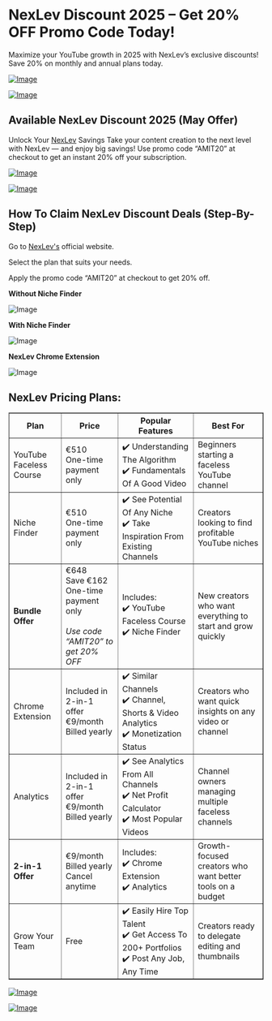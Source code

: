 # NexLev Discount 2025 – Get 20% OFF Promo Code Today!
Maximize your YouTube growth in 2025 with NexLev’s exclusive discounts! Save 20% on monthly and annual plans today.

[![Image](https://github.com/user-attachments/assets/851abe19-6cc1-43a7-9b72-f13b1f5fea17)](https://www.w3toys.com/blog/deals/nexlev-promo-code/)

[![Image](https://github.com/user-attachments/assets/5b70c831-c80a-403d-a836-0f7bb3da8581)](https://www.w3toys.com/blog/deals/nexlev-promo-code/)

## Available NexLev Discount 2025 (May Offer)
Unlock Your [NexLev](https://www.w3toys.com/blog/deals/nexlev-promo-code/) Savings
Take your content creation to the next level with NexLev — and enjoy big savings!
Use promo code “AMIT20” at checkout to get an instant 20% off your subscription.

[![Image](https://github.com/user-attachments/assets/851abe19-6cc1-43a7-9b72-f13b1f5fea17)](https://www.w3toys.com/blog/deals/nexlev-promo-code/)

[![Image](https://github.com/user-attachments/assets/5b70c831-c80a-403d-a836-0f7bb3da8581)](https://www.w3toys.com/blog/deals/nexlev-promo-code/)

## How To Claim NexLev Discount Deals (Step-By-Step)
Go to [NexLev's](https://amitsurti.com/nexlev) official website.

Select the plan that suits your needs.

Apply the promo code “AMIT20” at checkout to get 20% off.

**Without Niche Finder**

![Image](https://github.com/user-attachments/assets/e0819823-80c4-4f2d-a33b-8435ded74615)

**With Niche Finder**

![Image](https://github.com/user-attachments/assets/3d646c50-0756-419f-9cc7-2a08ac06870b)

**NexLev Chrome Extension**

![Image](https://github.com/user-attachments/assets/c7c70a9a-aebd-4566-8bb4-3814a6dcb0e8)

## NexLev Pricing Plans:

<table border="1" cellspacing="0" cellpadding="8">
  <tr>
    <th>Plan</th>
    <th>Price</th>
    <th>Popular Features</th>
    <th>Best For</th>
  </tr>

  <tr>
    <td>YouTube Faceless Course</td>
    <td>€510<br>One-time payment only</td>
    <td>
      ✔️ Understanding The Algorithm<br>
      ✔️ Fundamentals Of A Good Video
    </td>
    <td>
      Beginners starting a faceless YouTube channel
    </td>
  </tr>

  <tr>
    <td>Niche Finder</td>
    <td>€510<br>One-time payment only</td>
    <td>
      ✔️ See Potential Of Any Niche<br>
      ✔️ Take Inspiration From Existing Channels
    </td>
    <td>
      Creators looking to find profitable YouTube niches
    </td>
  </tr>

  <tr>
    <td><strong>Bundle Offer</strong></td>
    <td>€648<br>Save €162<br>One-time payment only<br><br>
      <em>Use code “AMIT20” to get 20% OFF</em>
    </td>
    <td>
      Includes:<br>
      ✔️ YouTube Faceless Course<br>
      ✔️ Niche Finder
    </td>
    <td>
      New creators who want everything to start and grow quickly
    </td>
  </tr>

  <tr>
    <td>Chrome Extension</td>
    <td>Included in 2-in-1 offer<br>€9/month<br>Billed yearly</td>
    <td>
      ✔️ Similar Channels<br>
      ✔️ Channel, Shorts & Video Analytics<br>
      ✔️ Monetization Status
    </td>
    <td>
      Creators who want quick insights on any video or channel
    </td>
  </tr>

  <tr>
    <td>Analytics</td>
    <td>Included in 2-in-1 offer<br>€9/month<br>Billed yearly</td>
    <td>
      ✔️ See Analytics From All Channels<br>
      ✔️ Net Profit Calculator<br>
      ✔️ Most Popular Videos
    </td>
    <td>
      Channel owners managing multiple faceless channels
    </td>
  </tr>

  <tr>
    <td><strong>2-in-1 Offer</strong></td>
    <td>€9/month<br>Billed yearly<br>Cancel anytime</td>
    <td>
      Includes:<br>
      ✔️ Chrome Extension<br>
      ✔️ Analytics
    </td>
    <td>
      Growth-focused creators who want better tools on a budget
    </td>
  </tr>

  <tr>
    <td>Grow Your Team</td>
    <td>Free</td>
    <td>
      ✔️ Easily Hire Top Talent<br>
      ✔️ Get Access To 200+ Portfolios<br>
      ✔️ Post Any Job, Any Time
    </td>
    <td>
      Creators ready to delegate editing and thumbnails
    </td>
  </tr>
</table>

[![Image](https://github.com/user-attachments/assets/851abe19-6cc1-43a7-9b72-f13b1f5fea17)](https://www.w3toys.com/blog/deals/nexlev-promo-code/)

[![Image](https://github.com/user-attachments/assets/5b70c831-c80a-403d-a836-0f7bb3da8581)](https://www.w3toys.com/blog/deals/nexlev-promo-code/)
